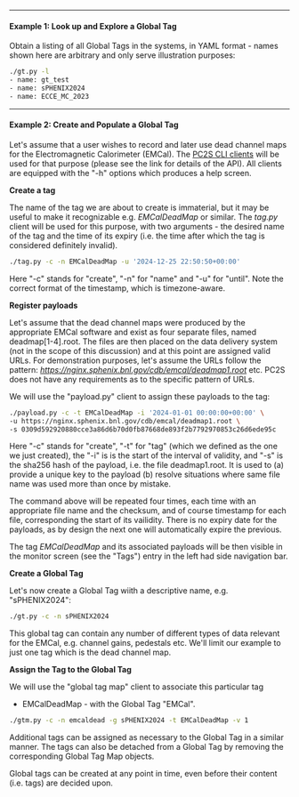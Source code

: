 <hr>

#### Example 1: Look up and Explore a Global Tag
Obtain a listing of all Global Tags in the systems, in YAML format - names shown here
are arbitrary and only serve illustration purposes:

```bash
./gt.py -l
- name: gt_test
- name: sPHENIX2024
- name: ECCE_MC_2023
```

<hr>

#### Example 2: Create and Populate a Global Tag

Let's assume that a user wishes to record and later use dead channel maps
for the Electromagnetic Calorimeter (EMCal). The [PC2S CLI clients](/clients)
will be used for that purpose (please see the link for details of the API).
All clients are equipped with the "-h" options which produces a help screen.

**Create a tag**

The name of the tag we are about to create is immaterial, but it may be useful
to make it recognizable e.g. *EMCalDeadMap* or similar. The *tag.py* client
will be used for this purpose, with two arguments - the desired name
of the tag and the time of its expiry (i.e. the time after which the tag
is considered definitely invalid).
```bash
./tag.py -c -n EMCalDeadMap -u '2024-12-25 22:50:50+00:00'
```
Here "-c" stands for "create", "-n" for "name" and "-u" for "until".
Note the correct format of the timestamp, which is timezone-aware.

**Register payloads**

Let's assume that the dead channel maps were produced by the appropriate
EMCal software and exist as four separate files, named deadmap[1-4].root.
The files are then placed on the data delivery system (not in the scope
of this discussion) and at this point are assigned valid URLs. For demonstration
purposes, let's assume the URLs follow the pattern:
*https://nginx.sphenix.bnl.gov/cdb/emcal/deadmap1.root* etc.
PC2S does not have any requirements as to the specific pattern of URLs.

We will use the "payload.py" client to assign these payloads to the tag:
```bash
./payload.py -c -t EMCalDeadMap -i '2024-01-01 00:00:00+00:00' \
-u https://nginx.sphenix.bnl.gov/cdb/emcal/deadmap1.root \
-s 0309d592920880cce3a86d6b70d0fb87668de893f2b7792970853c26d6ede95c
```
Here "-c" stands for "create", "-t" for "tag" (which we defined as the one
we just created), the "-i" is is the start of the interval of validity, and
"-s" is the sha256 hash of the payload, i.e. the file deadmap1.root. It is
used to (a) provide a unique key to the payload (b) resolve situations where
same file name was used more than once by mistake.

The command above will be repeated four times, each time with an appropriate
file name and the checksum, and of course timestamp for each file, corresponding
the start of its vailidity. There is no expiry date for the payloads, as by
design the next one will automatically expire the previous.

The tag *EMCalDeadMap* and its associated payloads will be then visible in the
monitor screen (see the "Tags") entry in the left had side navigation bar.

**Create a Global Tag**

Let's now create a Global Tag wiith a descriptive name, e.g. "sPHENIX2024":
```bash
./gt.py -c -n sPHENIX2024
```
This global tag can contain any number of different types of data relevant
for the EMCal, e.g. channel gains, pedestals etc. We'll limit our example
to just one tag which is the dead channel map.

**Assign the Tag to the Global Tag**

We will use the "global tag map" client to associate this particular tag
- EMCalDeadMap - with the Global Tag "EMCal".
```bash
./gtm.py -c -n emcaldead -g sPHENIX2024 -t EMCalDeadMap -v 1
```
Additional tags can be assigned as necessary to the Global Tag in
a similar manner. The tags can also be detached from a Global Tag by
removing the corresponding Global Tag Map objects.

Global tags can be created at any point in time, even before
their content (i.e. tags) are decided upon.

